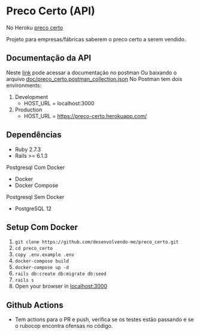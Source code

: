 # Preco Certo (API)

No Heroku [preco certo](https://preco-certo.herokuapp.com/)

Projeto para empresas/fábricas saberem o preco certo a serem vendido. 

## Documentação da API

Neste [link](https://app.getpostman.com/join-team?invite_code=2b25611260c4dcd87c9cce09f33361e2&ws=6e16437e-254b-41cd-865b-c565b2fff824) pode acessar a documentação no postman
Ou baixando o arquivo [doc/preco_certo.postman_collection.json](https://raw.githubusercontent.com/desenvolvendo-me/preco_certo/tree/release/v0.6/doc/preco_certo.postman_collection.json)
No Postman tem dois environments:
1. Development
    - HOST_URL = localhost:3000
2. Production
    - HOST_URL = https://preco-certo.herokuapp.com/

## Dependências

- Ruby 2.7.3
- Rails >= 6.1.3

Postgresql Com Docker
- Docker
- Docker Compose

Postgresql Sem Docker
- PostgreSQL 12

## Setup Com Docker

1. `git clone https://github.com/desenvolvendo-me/preco_certo.git`
2. `cd preco_certo`
3. `copy .env.example .env`
4. `docker-compose build`
5. `docker-compose up -d`
6. `rails db:create db:migrate db:seed`
7. `rails s`
8. Open your browser in [localhost:3000](http://localhost:3000)

## Github Actions

- Tem actions para o PR e push, verifica se os testes estão passando e se o rubocop encontra ofensas no código.
